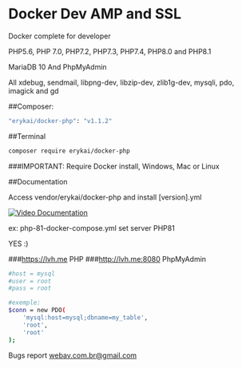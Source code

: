 # Docker Dev AMP and SSL
Docker complete for developer 

PHP5.6, PHP 7.0, PHP7.2, PHP7.3, PHP7.4, PHP8.0 and PHP8.1

MariaDB 10 And PhpMyAdmin

All xdebug, sendmail, libpng-dev, libzip-dev, zlib1g-dev, mysqli, pdo, imagick and gd

##Composer:

```bash
"erykai/docker-php": "v1.1.2"  
```

##Terminal

```bash
composer require erykai/docker-php
```
###IMPORTANT: 
Require Docker install, Windows, Mac or Linux

##Documentation

Access vendor/erykai/docker-php and install [version].yml

[![Video Documentation](https://i.ytimg.com/vi/4vcFGtyl8Xk/hq720.jpg?sqp=-oaymwEcCNAFEJQDSFXyq4qpAw4IARUAAIhCGAFwAcABBg==&rs=AOn4CLD8BX1_DiQUVBiWq6pAZgRQP0dwMQ)](https://www.youtube.com/watch?v=4vcFGtyl8Xk)


ex: php-81-docker-compose.yml set server PHP81

YES :)

###https://lvh.me PHP
###http://lvh.me:8080 PhpMyAdmin
```bash
#host = mysql
#user = root
#pass = root

#exemple:
$conn = new PDO(
    'mysql:host=mysql;dbname=my_table',
    'root',
    'root'
);
```

Bugs report webav.com.br@gmail.com
